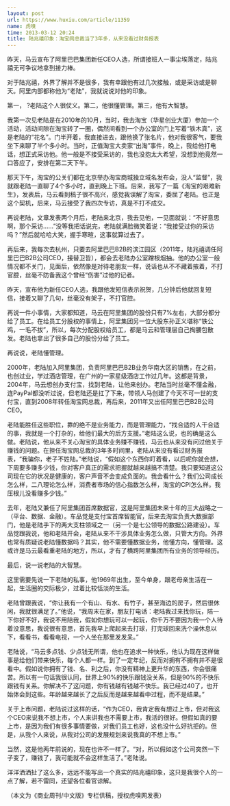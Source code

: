 ```yaml
---
layout: post
url: https://www.huxiu.com/article/11359
name: 虎嗅
time: 2013-03-12 20:24
title: 陆兆禧印象：淘宝网总裁当了3年多，从来没看过财务报表
---
```

昨天，马云宣布了阿里巴巴集团新任CEO人选，所谓接班人一事尘埃落定，陆兆禧无可争议地拿到接力棒。

对于陆兆禧，外界了解并不是很多，我有幸跟他有过几次接触，或是采访或是聊天。阿里内部都称他为“老陆”，我就说说对他的印象。

第一， ?老陆这个人很仗义。第二，他很懂管理。第三，他有大智慧。

我第一次见老陆是在2010年的10月，当时，我去淘宝（华星创业大厦）参加一个活动，活动间隙在淘宝转了一圈，偶然间看到一个办公室的门上写着“铁木真”，这是老陆的“花名”。门半开着，我直接进去，跟他换了张名片，他对我很客气，要我坐下来聊了半个多小时。当时，正值淘宝大卖家“出淘”事件，晚上，我给他打电话，想正式采访他。他一般是不接受采访的，我也没抱太大希望，没想到他竟然一口答应了，安排在第二天下午。

那天下午，淘宝的公关们都在北京举办淘宝商城独立域名发布会，没人“监督”，我就跟老陆一直聊了4个多小时，直到晚上下班。后来，我写了一篇《淘宝的艰难新生》，发表后，马云看到稿子很不高兴，感觉我误解了淘宝，委屈了老陆。也正是这个契机，后来，马云接受了我四次专访，真是不打不成交。

再说老陆，文章发表两个月后，老陆来北京，我去见他，一见面就说：“不好意思啊，那个采访……”没等我把话说完，老陆就满脸微笑着说：“我接受过你的采访吗？”然后就哈哈大笑，握手寒暄，这事就算过去了。

再后来，我每次去杭州，只要去阿里巴巴B2B的滨江园区（2011年，陆兆禧调任阿里巴巴B2B公司CEO，接替卫哲），都会去老陆办公室蹭根烟抽。他的办公室一般情况都不关门，见面后，依然像是对待老朋友一样，说话也从不不藏着掖着，不打官腔，丝毫不防备我这个曾经“伤害”过他的记者。

昨天，宣布他为新任CEO人选，我跟他发短信表示祝贺，几分钟后他就回复短信，接着又聊了几句，丝毫没有架子，不打官腔。

再说一件小事情，大家都知道，马云在阿里集团的股份只有7%左右，大部分都分给了员工。在给员工分股权的事情上，阿里集团另一位大股东孙正义堪称“铁公鸡，一毛不拔”，所以，每次分配股权给员工，都是马云和管理层自己掏腰包散发。老陆也拿出了很多自己的股份分给了员工。

再说说，老陆懂管理。

2000年，老陆加入阿里集团，负责阿里巴巴B2B业务华南大区的销售，在之前，也创过业，学过酒店管理，在广州的一家星级酒店工作过几年。这都是背景，2004年，马云想创办支付宝，找到老陆，让他来创办。老陆当时丝毫不懂金融，连PayPal都没听过说，但老陆还是扛了下来，带领人马创建了今天不可一世的支付宝，直到2008年转任淘宝网总裁，再后来，2011年又出任阿里巴巴B2B公司CEO。

老陆能胜任这些职位，靠的绝不是业务能力，而是管理能力，“找合适的人干合适的事，我就是一个打杂的，给他们最大的后方支援。”老陆这么说，也的确是这么做。老陆说，他从来不关心淘宝的具体业务赚不赚钱，马云也从来没有问过他关于赚钱的问题。在担任淘宝网总裁的3年多时间里，老陆从来没有看过财务报表，“我骗你，老子不姓陆。”老陆说，“假如这个东西你盯着看，以后呢你就会想，下周要多赚多少钱，你对客户真正的需求把握就越来越搞不清楚。我只要知道这公司现在它的状况是健康的，客户声音不会变成负面的。我会看什么？我们公司成长怎么样，二八理论怎么样，消费者市场的信心指数怎么样，淘宝的CPI怎么样。我压根儿没看赚多少钱。”

去年，老陆又兼任了阿里集团首席数据官，这是阿里集团未来十年的三大战略之一（平台、数据、金融）。车品觉是支付宝首席智能官，后来去淘宝负责大数据部门，他是老陆手下的两大支柱领域之一（另一个是七公领导的数据公路建设）。车品觉跟我说，他和老陆开会，老陆从来不干涉具体业务怎么做，只管大方向。外界也常有质疑说老陆懂数据吗？其实，他不需要懂数据业务，他懂方向，懂管理。这或许是马云最看重老陆的地方，所以，才有了横跨阿里集团所有业务的领导经历。

最后，说一说老陆的大智慧。

这里需要先说一下老陆的私事，他1969年出生，至今单身，跟老母亲生活在一起，生活圈的交际极少，过着比较恬淡的生活。

老陆曾跟我说，“你让我有一个有山、有水、有竹子，甚至海边的房子，然后很休闲，我就很满足了。”他说，“我周末在家，朋友打电话：老陆我过来找你玩，陪一下你好不好，我说不用陪我，假如你想玩可以一起玩，你千万不要因为我一个人待着没意思，我说很有意思，首先我早上爬起来去打球，打完球回来洗个澡休息以下，看看书，看看电视，一个人坐在那里发发呆。”

老陆说，“马云多点钱、少点钱无所谓，他也在追求一种快乐，他认为现在这样做事是给他们带来快乐，每个人都一样。到了一定年纪，反而对拥有不拥有并不是很看中。假如说你拥有了钱、名、利之后，你没有精神上更升华的东西，你会很痛苦。所以有一句话我很认同，世界上90%的快乐跟钱没关系，但是90%的不快乐跟钱有关系。你解决不了这问题，你有钱越有钱越不快乐。我已经过40了，也开始体会到这些。年龄越来越长了之后反而是越来越看中过程，而不是结果。”

关于上市问题，老陆说过这样的话，“作为CEO，我肯定我有想过上市，但对我这个CEO来说我不想上市，个人来讲我也不需要上市，我活的很好。但假如真的要上市，是因为我们有很多事情要做，对我们员工也好，这也没什么好抗拒的。但是，从我个人来说，从我对公司的发展规划来说我真的不想上市。”

当然，这是他两年前说的，现在也许不一样了。“对，所以假如这个公司突然一下子变了，赚钱了，我可能就不会这样生活了。”老陆说。

洋洋洒洒扯了这么多，远远不能写出一个真实的陆兆禧印象，这只是我很个人的一点了解，若不雷同，还望各位看官谅解。

（本文为《商业周刊/中文版》专栏供稿，授权虎嗅网发表）

